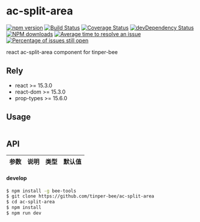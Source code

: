 # ac-split-area

[![npm version](https://img.shields.io/npm/v/ac-split-area.svg)](https://www.npmjs.com/package/ac-split-area)
[![Build Status](https://img.shields.io/travis/tinper-bee/ac-split-area/master.svg)](https://travis-ci.org/tinper-bee/ac-split-area)
[![Coverage Status](https://coveralls.io/repos/github/tinper-bee/ac-split-area/badge.svg?branch=master)](https://coveralls.io/github/tinper-bee/ac-split-area?branch=master)
[![devDependency Status](https://img.shields.io/david/dev/tinper-bee/ac-split-area.svg)](https://david-dm.org/tinper-bee/ac-split-area#info=devDependencies)
[![NPM downloads](http://img.shields.io/npm/dm/ac-split-area.svg?style=flat)](https://npmjs.org/package/ac-split-area)
[![Average time to resolve an issue](http://isitmaintained.com/badge/resolution/tinper-bee/ac-split-area.svg)](http://isitmaintained.com/project/tinper-bee/ac-split-area "Average time to resolve an issue")
[![Percentage of issues still open](http://isitmaintained.com/badge/open/tinper-bee/ac-split-area.svg)](http://isitmaintained.com/project/tinper-bee/ac-split-area "Percentage of issues still open")



react ac-split-area component for tinper-bee

## Rely

- react >= 15.3.0
- react-dom >= 15.3.0
- prop-types >= 15.6.0

## Usage

```js


```



## API

|参数|说明|类型|默认值|
|:--|:---:|:--:|---:|

#### develop

```sh
$ npm install -g bee-tools
$ git clone https://github.com/tinper-bee/ac-split-area
$ cd ac-split-area
$ npm install
$ npm run dev
```
